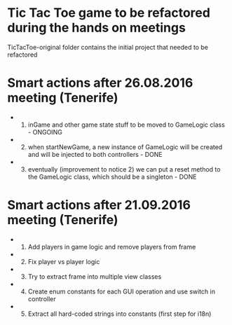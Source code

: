# Tic Tac Toe game to be refactored during the hands on meetings

TicTacToe-original folder contains the initial project that needed to be refactored

 
 # Smart actions after 26.08.2016 meeting (Tenerife)
 
 * 1) inGame and other game state stuff to be moved to GameLogic class  - ONGOING
 * 2) when startNewGame, a new instance of GameLogic will be created and will be injected to both controllers   - DONE
 * 3) eventually (improvement to notice 2) we can put a reset method to the GameLogic class, which should be a singleton  - DONE
 
 # Smart actions after 21.09.2016 meeting (Tenerife)
 
 * 1) Add players in game logic and remove players from frame
 * 2) Fix player vs player logic
 * 3) Try to extract frame into multiple view classes
 * 4) Create enum constants for each GUI operation and use switch in controller
 * 5) Extract all hard-coded strings into constants (first step for i18n)
 